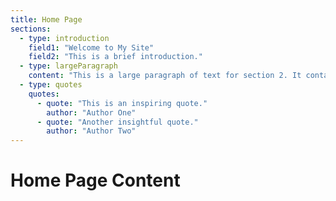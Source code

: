 ```yaml
---
title: Home Page
sections:
  - type: introduction
    field1: "Welcome to My Site"
    field2: "This is a brief introduction."
  - type: largeParagraph
    content: "This is a large paragraph of text for section 2. It contains detailed information about the topic."
  - type: quotes
    quotes:
      - quote: "This is an inspiring quote."
        author: "Author One"
      - quote: "Another insightful quote."
        author: "Author Two"
---
```


# Home Page Content
